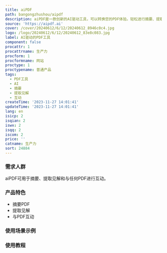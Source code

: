```yaml
---
title: aiPDF
path: bangongzhushou/aipdf
description: aiPDF是一款创新的AI驱动工具，可以转换您的PDF体验。轻松进行摘要、提取见解和与任何PDF互动。
source: 'https://aipdf.ai'
cover: /cover/20240612/6/12/20240612_8946c0c4.jpg
logo: /logo/20240612/6/12/20240612_83e8c083.jpg
label: AI驱动的PDF工具
component: false
procattr: 1
procattrname: 生产力
procform: 1
procformname: 网站
proctype: 1
proctypename: 普通产品
tags:
  - PDF工具
  - AI
  - 摘要
  - 提取见解
  - 互动
createTime: '2023-11-27 14:01:41'
updateTime: '2023-11-27 14:01:41'
lang: en
isicp: 2
isqian: 2
iswx: 2
isqq: 2
iscom: 2
price: ''
catname: 生产力
sort: 24884
---
```




### 需求人群
aiPDF可用于摘要、提取见解和与任何PDF进行互动。

### 产品特色
- 摘要PDF
- 提取见解
- 与PDF互动

### 使用场景示例


### 使用教程


  
